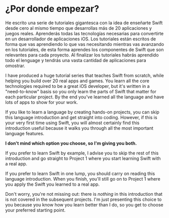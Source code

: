 # ¿Por donde empezar?

He escrito una serie de tutoriales gigantesca con la idea de enseñarte Swift desde cero al mismo tiempo que desarrollas más de 20 aplicaciones y juegos reales. Aprenderás todas las tecnologías necesarias para convertirte en un desarrollador de aplicaciones iOS. Los tutoriales están escritos de forma que vas aprendiendo lo que vas necesitando mientras vas avanzando en los tutoriales, de esta forma aprendes los componentes de Swift que son relevantes para cada proyecto. Al finalizar los tutoriales habrás aprendido todo el lenguage y tendrás una vasta cantidad de aplicaciones para omostrar.  
 
I have produced a huge tutorial series that teaches Swift from scratch, while helping you build over 20 real apps and games. You learn all the core technologies required to be a great iOS developer, but it's written in a "need-to-know" basis so you only learn the parts of Swift that matter for each particular project. By the end you've learned all the language and have lots of apps to show for your work.

If you like to learn a language by creating hands-on projects, you can skip this language introduction and get straight into coding. However, if this is your very first time using Swift, you will almost certainly find this introduction useful because it walks you through all the most important language features.

**I don't mind which option you choose, so I'm giving you both.**

If you prefer to learn Swift by example, I advise you to skip the rest of this introduction and go straight to Project 1 where you start learning Swift with a real app.

If you prefer to learn Swift in one lump, you should carry on reading this language introduction. When you finish, you'll still go on to Project 1 where you apply the Swift you learned to a real app.

Don't worry, you're not missing out: there is *nothing* in this introduction that is not covered in the subsequent projects. I'm just presenting this choice to you because you know how you learn better than I do, so you get to choose your preferred starting point.
